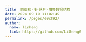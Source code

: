 ```yaml
---
title: 前缀和-栈-队列-堆等数据结构
date: 2024-09-10 11:02:45
permalink: /pages/e9c892/
author: 
  name: lisheng
  link: https://github.com/LiShengG
---
```

